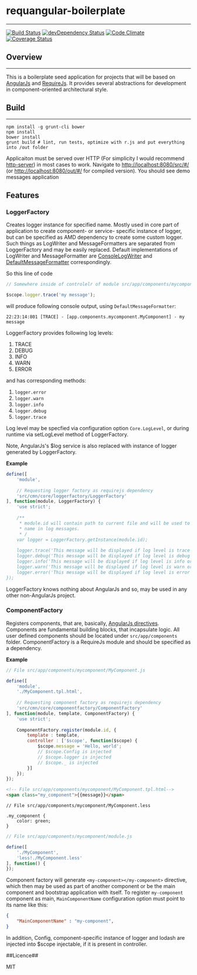 # requangular-boilerplate #
---
[![Build Status](https://travis-ci.org/shustariov-andrey/requangular-boilerplate.svg?branch=master)](https://travis-ci.org/shustariov-andrey/requangular-boilerplate) [![devDependency Status](https://david-dm.org/shustariov-andrey/requangular-boilerplate/dev-status.svg)](https://david-dm.org/shustariov-andrey/requangular-boilerplate#info=devDependencies) [![Code Climate](https://codeclimate.com/github/shustariov-andrey/requangular-boilerplate.png)](https://codeclimate.com/github/shustariov-andrey/requangular-boilerplate) [![Coverage Status](https://coveralls.io/repos/shustariov-andrey/requangular-boilerplate/badge.png)](https://coveralls.io/r/shustariov-andrey/requangular-boilerplate)

## Overview ##
---
This is a boilerplate seed application for projects that will be based on [AngularJs](http://www.angularjs.org/) and [RequireJs](http://requirejs.org/). It provides several abstractions for development in component-oriented architectural style.


## Build ##
---
```SH
npm install -g grunt-cli bower
npm install
bower install
grunt build # lint, run tests, optimize with r.js and put everything into /out folder
```

Applicaiton must be served over HTTP (For simplicity I would recommend [http-server](https://www.npmjs.org/package/http-server)) in most cases to work. Navigate to [http://localhost:8080/src/#/](http://localhost:8080/src/#/) (or [http://localhost:8080/out/#/](http://localhost:8080/out/#/) for compiled version). You should see demo messages application

## Features ##

### LoggerFactory ###

Creates logger instance for specified name. Mostly used in core part of application to create component- or service- specific instance of logger, but can be specified as AMD dependency to create some custom logger. Such things as LogWriter and MessageFormatters are separated from LoggerFactory and may be easily replaced. Default implementations of LogWriter and MessageFormatter are [ConsoleLogWriter](https://github.com/shustariov-andrey/requangular-boilerplate/blob/master/src/cmn/core/loggerfactory/ConsoleLogWriter.js) and [DefaultMessageFormatter](https://github.com/shustariov-andrey/requangular-boilerplate/blob/master/src/cmn/core/loggerfactory/DefaultLogFormatter.js) correspondingly.

So this line of code

```javascript
// Somewhere inside of controlelr of module src/app/components/mycomponent/MyComponent.js

$scope.logger.trace('my message');
```

will produce following console output, using ```DefaultMessageFormatter```:

```22:23:14:801 [TRACE] - [app.components.mycomponent.MyComponent] - my message```

LoggerFactory provides following log levels:
1. TRACE
2. DEBUG
3. INFO
4. WARN
5. ERROR

and has corresponding methods:

1. ```logger.error```
2. ```logger.warn```
3. ```logger.info```
4. ```logger.debug```
5. ```logger.trace```

Log level may be specfied via configuration option ```Core.LogLevel```, or during runtime via setLogLevel method of LoggerFactory.

Note, AngularJs's $log service is also replaced with instance of logger generated by LoggerFactory.

**Example**

```javascript
define([
    'module',
    
    // Requesting logger factory as requirejs dependency
    'src/cmn/core/loggerfactory/LoggerFactory'
], function(module, LoggerFactory) {
    'use strict';
    
    /**
     * module.id will contain path to current file and will be used to display something like fully-qualified module
     * name in log messages.
     * /
    var logger = LoggerFactory.getInstance(module.id); 
    
    logger.trace('This message will be displayed if log level is trace or lower');
    logger.debug('This message will be displayed if log level is debug or lower');
    logger.info('This message will be displayed if log level is info or lower');
    logger.warn('This message will be displayed if log level is warn or error');
    logger.error('This message will be displayed if log level is error');
});

```

LoggerFactory knows nothing about AngularJs and so, may be used in any other non-AngularJs project.

### ComponentFactory ###

Registers components, that are, basically, [AngularJs directives](https://docs.angularjs.org/guide/directive). Components are fundamental building blocks, that incapsulate logic. All user defined components should be located under `src/app/components` folder. ComponentFactory is a RequireJs module and should be specified as a dependency.

**Example**

```javascript
// File src/app/components/mycomponent/MyComponent.js

define([
    'module',
    './MyComponent.tpl.html',
    
    // Requesting component factory as requirejs dependency
    'src/cmn/core/componentfactory/ComponentFactory'
], function(module, template, ComponentFactory) {
    'use strict';
    
    ComponentFactory.register(module.id, {
        template : template,
        controller : ['$scope', function($scope) {
            $scope.message = 'Hello, world';
            // $scope.Config is injected
            // $scope.logger is injected
            // $scope._ is injected
        }]
    });
});
```

```HTML
<!-- File src/app/components/mycomponent/MyComponent.tpl.html-->
<span class="my_component">{{message}}</span>
```

```LESS
// File src/app/components/mycomponent/MyComponent.less

.my_component {
    color: green;
}
```

```javascript
// File src/app/components/mycomponent/module.js

define([
    './MyComponent',
    'less!./MyComponent.less'
], function() {
});
```
Component factory will generate ```<my-component></my-component>``` directive, which then may be used as part of another component or be the main component and bootstrap application with itself. To register ```my-component``` component as main, ```MainComponentName``` configuration option must point to its name like this:
```JSON
{
    "MainComponentName" : "my-component",
}
```

In addition, Config, component-specific instance of logger and lodash are injected into $scope injectable, if it is present in controller.

##Licence##

MIT